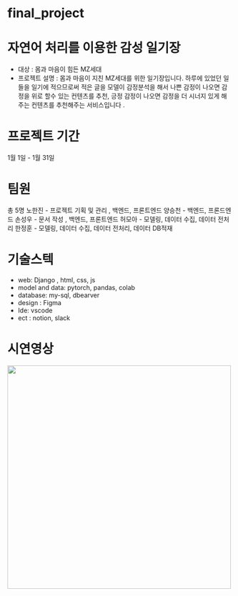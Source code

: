 # final_project

# 자연어 처리를 이용한 감성 일기장 

- 대상 : 몸과 마음이 힘든 MZ세대 
- 프로젝트 설명 : 몸과 마음이 지친 MZ세대를 위한 일기장입니다. 하루에 있었던 일들을 일기에 적으므로써 적은 글을 모델이 감정분석을 해서
                  나쁜 감정이 나오면 감정을 위로 할수 있는 컨텐츠를 추천, 긍정 감정이 나오면 감정을 더 시너지 있게 해주는 컨텐츠를 추천해주는 서비스입니다 .


# 프로젝트 기간 
1월 1일 - 1월 31일 

# 팀원
총 5명 
노한진 - 프로젝트 기획 및 관리 , 백엔드, 프론트엔드
양승천 - 백엔드, 프론드엔드
손성우 - 문서 작성 , 백엔드, 프론트엔드
허모아 - 모델링, 데이터 수집, 데이터 전처리
한정훈 - 모델링, 데이터 수집, 데이터 전처리, 데이터 DB적재

# 기술스텍
- web: Django , html, css, js
- model and data: pytorch, pandas, colab
- database: my-sql, dbearver
- design : Figma
- Ide: vscode
- ect : notion, slack

# 시연영상
<img width="500" src="https://user-images.githubusercontent.com/111493543/218662297-59698ee6-0863-42aa-bf3c-7ae225e83061.mp4"/>
